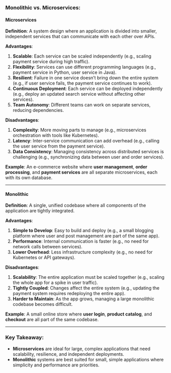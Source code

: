 ### **Monolithic vs. Microservices:**

#### **Microservices**  
**Definition**: A system design where an application is divided into smaller, independent services that can communicate with each other over APIs.

**Advantages**:
1. **Scalable**: Each service can be scaled independently (e.g., scaling payment service during high traffic).
2. **Flexibility**: Services can use different programming languages (e.g., payment service in Python, user service in Java).
3. **Resilient**: Failure in one service doesn’t bring down the entire system (e.g., if user service fails, the payment service continues to work).
4. **Continuous Deployment**: Each service can be deployed independently (e.g., deploy an updated search service without affecting other services).
5. **Team Autonomy**: Different teams can work on separate services, reducing dependencies.

**Disadvantages**:
1. **Complexity**: More moving parts to manage (e.g., microservices orchestration with tools like Kubernetes).
2. **Latency**: Inter-service communication can add overhead (e.g., calling the user service from the payment service).
3. **Data Consistency**: Managing consistency across distributed services is challenging (e.g., synchronizing data between user and order services).

**Example**: An e-commerce website where **user management**, **order processing**, and **payment services** are all separate microservices, each with its own database.

---

#### **Monolithic**  
**Definition**: A single, unified codebase where all components of the application are tightly integrated.

**Advantages**:
1. **Simple to Develop**: Easy to build and deploy (e.g., a small blogging platform where user and post management are part of the same app).
2. **Performance**: Internal communication is faster (e.g., no need for network calls between services).
3. **Lower Overhead**: Less infrastructure complexity (e.g., no need for Kubernetes or API gateways).

**Disadvantages**:
1. **Scalability**: The entire application must be scaled together (e.g., scaling the whole app for a spike in user traffic).
2. **Tightly Coupled**: Changes affect the entire system (e.g., updating the payment system requires redeploying the entire app).
3. **Harder to Maintain**: As the app grows, managing a large monolithic codebase becomes difficult.

**Example**: A small online store where **user login**, **product catalog**, and **checkout** are all part of the same codebase.

---

### **Key Takeaway**:
- **Microservices** are ideal for large, complex applications that need scalability, resilience, and independent deployments.
- **Monolithic** systems are best suited for small, simple applications where simplicity and performance are priorities.
